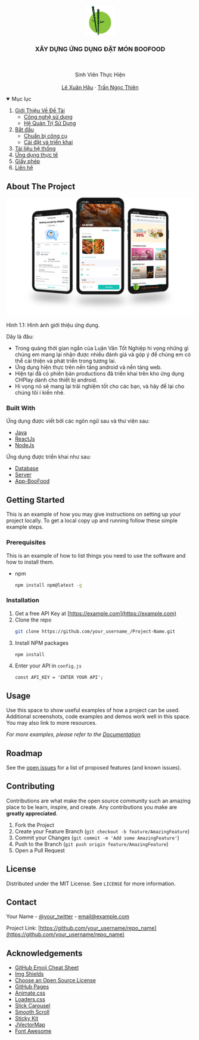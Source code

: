 <!--
*** Thanks for checking out the Best-README-Template. If you have a suggestion
*** that would make this better, please fork the repo and create a pull request
*** or simply open an issue with the tag "enhancement".
*** Thanks again! Now go create something AMAZING! :D
-->



<!-- PROJECT SHIELDS -->
<!--
*** I'm using markdown "reference style" links for readability.
*** Reference links are enclosed in brackets [ ] instead of parentheses ( ).
*** See the bottom of this document for the declaration of the reference variables
*** for contributors-url, forks-url, etc. This is an optional, concise syntax you may use.
*** https://www.markdownguide.org/basic-syntax/#reference-style-links
-->



<!-- PROJECT LOGO -->
<br />
<p align="center">
  <a href="https://github.com/lxhau/DocumentAndProduct">
    <img src="images/logo.png" alt="Logo" width="80" height="80">
  </a>

  <h3 align="center">XÂY DỰNG ỨNG DỤNG ĐẶT MÓN BOOFOOD</h3>

  <p align="center">
    <br />
    <br />
	Sinh Viên Thực Hiện
	<br />
	<br />
    <a href="https://www.facebook.com/lexuanhau99">Lê Xuân Hậu</a>
    ·
    <a href="https://www.facebook.com/fuzethien">Trần Ngọc Thiên</a>
  </p>
</p>



<!-- TABLE OF CONTENTS -->
<details open="open">
  <summary>Mục lục</summary>
  <ol>
    <li>
      <a href="#about-the-project">Giới Thiệu Về Đề Tài</a>
      <ul>
        <li><a href="#built-with">Công nghệ sử dụng</a></li>
		<li><a href="#built-with">Hệ Quản Trị Sử Dụng</a></li>
      </ul>
    </li>
    <li>
      <a href="#getting-started">Bắt đầu</a>
      <ul>
        <li><a href="#prerequisites">Chuẩn bị công cụ</a></li>
        <li><a href="#installation">Cài đặt và triển khai</a></li>
      </ul>
    </li>
    <li><a href="#usage">Tài liệu hệ thống</a></li>
    <li><a href="#roadmap">Ứng dụng thực tế</a></li>
    <li><a href="#license">Giấy phép</a></li>
    <li><a href="#contact">Liên hệ</a></li>
  </ol>
</details>



<!-- ABOUT THE PROJECT -->
## About The Project

[![Product Name Screen Shot][product-screenshot]](https://example.com)

Hình 1.1: Hình ảnh giới thiệu ứng dụng.

Dây là đâu:
* Trong quảng thời gian ngắn của Luận Văn Tốt Nghiệp hi vọng những gì chúng em mang lại nhận được nhiều đánh giá và góp ý để chúng em có thể cải thiện và phát triển trong tương lai.
* Ứng dụng hiện thực trên nền tảng android và nền tảng web.
* Hiện tại đã có phiên bản productions đã triển khai trên kho ứng dụng CHPlay dành cho thiết bị android.
* Hi vọng nó sẽ mang lại trãi nghiệm tốt cho các bạn, và hãy để lại cho chúng tôi í kiến nhé.


### Built With

Ứng dụng được viết bởi các ngôn ngữ sau và thư viện sau:
* [Java](https://go.java)
* [ReactJs](https://reactjs.org)
* [NodeJs](https://nodejs.org)

Ứng dụng được triển khai như sau:
* [Database](https://azure.microsoft.com)
* [Server](https://www.heroku.com)
* [App-BooFood](https://play.google.com/)

<!-- GETTING STARTED -->
## Getting Started

This is an example of how you may give instructions on setting up your project locally.
To get a local copy up and running follow these simple example steps.

### Prerequisites

This is an example of how to list things you need to use the software and how to install them.
* npm
  ```sh
  npm install npm@latest -g
  ```

### Installation

1. Get a free API Key at [https://example.com](https://example.com)
2. Clone the repo
   ```sh
   git clone https://github.com/your_username_/Project-Name.git
   ```
3. Install NPM packages
   ```sh
   npm install
   ```
4. Enter your API in `config.js`
   ```JS
   const API_KEY = 'ENTER YOUR API';
   ```



<!-- USAGE EXAMPLES -->
## Usage

Use this space to show useful examples of how a project can be used. Additional screenshots, code examples and demos work well in this space. You may also link to more resources.

_For more examples, please refer to the [Documentation](https://example.com)_



<!-- ROADMAP -->
## Roadmap

See the [open issues](https://github.com/othneildrew/Best-README-Template/issues) for a list of proposed features (and known issues).



<!-- CONTRIBUTING -->
## Contributing

Contributions are what make the open source community such an amazing place to be learn, inspire, and create. Any contributions you make are **greatly appreciated**.

1. Fork the Project
2. Create your Feature Branch (`git checkout -b feature/AmazingFeature`)
3. Commit your Changes (`git commit -m 'Add some AmazingFeature'`)
4. Push to the Branch (`git push origin feature/AmazingFeature`)
5. Open a Pull Request



<!-- LICENSE -->
## License

Distributed under the MIT License. See `LICENSE` for more information.



<!-- CONTACT -->
## Contact

Your Name - [@your_twitter](https://twitter.com/your_username) - email@example.com

Project Link: [https://github.com/your_username/repo_name](https://github.com/your_username/repo_name)



<!-- ACKNOWLEDGEMENTS -->
## Acknowledgements
* [GitHub Emoji Cheat Sheet](https://www.webpagefx.com/tools/emoji-cheat-sheet)
* [Img Shields](https://shields.io)
* [Choose an Open Source License](https://choosealicense.com)
* [GitHub Pages](https://pages.github.com)
* [Animate.css](https://daneden.github.io/animate.css)
* [Loaders.css](https://connoratherton.com/loaders)
* [Slick Carousel](https://kenwheeler.github.io/slick)
* [Smooth Scroll](https://github.com/cferdinandi/smooth-scroll)
* [Sticky Kit](http://leafo.net/sticky-kit)
* [JVectorMap](http://jvectormap.com)
* [Font Awesome](https://fontawesome.com)





<!-- MARKDOWN LINKS & IMAGES -->
<!-- https://www.markdownguide.org/basic-syntax/#reference-style-links -->
[contributors-shield]: https://img.shields.io/github/contributors/othneildrew/Best-README-Template.svg?style=for-the-badge
[contributors-url]: https://github.com/othneildrew/Best-README-Template/graphs/contributors
[forks-shield]: https://img.shields.io/github/forks/othneildrew/Best-README-Template.svg?style=for-the-badge
[forks-url]: https://github.com/othneildrew/Best-README-Template/network/members
[stars-shield]: https://img.shields.io/github/stars/othneildrew/Best-README-Template.svg?style=for-the-badge
[stars-url]: https://github.com/othneildrew/Best-README-Template/stargazers
[issues-shield]: https://img.shields.io/github/issues/othneildrew/Best-README-Template.svg?style=for-the-badge
[issues-url]: https://github.com/othneildrew/Best-README-Template/issues
[license-shield]: https://img.shields.io/github/license/othneildrew/Best-README-Template.svg?style=for-the-badge
[license-url]: https://github.com/othneildrew/Best-README-Template/blob/master/LICENSE.txt
[linkedin-shield]: https://img.shields.io/badge/-LinkedIn-black.svg?style=for-the-badge&logo=linkedin&colorB=555
[linkedin-url]: https://linkedin.com/in/othneildrew
[product-screenshot]: images/screenshot.png
